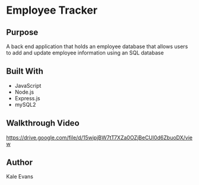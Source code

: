 # Employee Tracker

## Purpose
A back end application that holds an employee database that allows users to add and update employee information using an SQL database

## Built With
* JavaScript
* Node.js
* Express.js
* mySQL2

## Walkthrough Video
https://drive.google.com/file/d/15wipjBW7tT7XZa0OZjBeCUl0d6ZbuoDX/view

## Author
Kale Evans